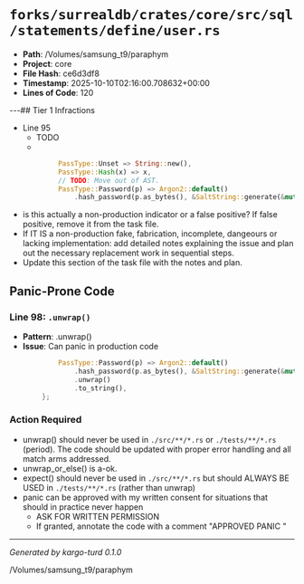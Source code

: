 # `forks/surrealdb/crates/core/src/sql/statements/define/user.rs`

- **Path**: /Volumes/samsung_t9/paraphym
- **Project**: core
- **File Hash**: ce6d3df8  
- **Timestamp**: 2025-10-10T02:16:00.708632+00:00  
- **Lines of Code**: 120

---## Tier 1 Infractions 


- Line 95
  - TODO
  - 

```rust
			PassType::Unset => String::new(),
			PassType::Hash(x) => x,
			// TODO: Move out of AST.
			PassType::Password(p) => Argon2::default()
				.hash_password(p.as_bytes(), &SaltString::generate(&mut OsRng))
```

- is this actually a non-production indicator or a false positive? If false positive, remove it from the task file.
- If IT IS a non-production fake, fabrication, incomplete, dangeours or lacking implementation: add detailed notes explaining the issue and plan out the necessary replacement work in sequential steps. 
- Update this section of the task file with the notes and plan.

## Panic-Prone Code


### Line 98: `.unwrap()`

- **Pattern**: .unwrap()
- **Issue**: Can panic in production code

```rust
			PassType::Password(p) => Argon2::default()
				.hash_password(p.as_bytes(), &SaltString::generate(&mut OsRng))
				.unwrap()
				.to_string(),
		};
```

### Action Required

- unwrap() should never be used in `./src/**/*.rs` or `./tests/**/*.rs` (period). The code should be updated with proper error handling and all match arms addressed.
- unwrap_or_else() is a-ok. 
- expect() should never be used in `./src/**/*.rs` but should ALWAYS BE USED in `./tests/**/*.rs` (rather than unwrap)
- panic can be approved with my written consent for situations that should in practice never happen  
  - ASK FOR WRITTEN PERMISSION
  - If granted, annotate the code with a comment "APPROVED PANIC "

---

*Generated by kargo-turd 0.1.0*

/Volumes/samsung_t9/paraphym